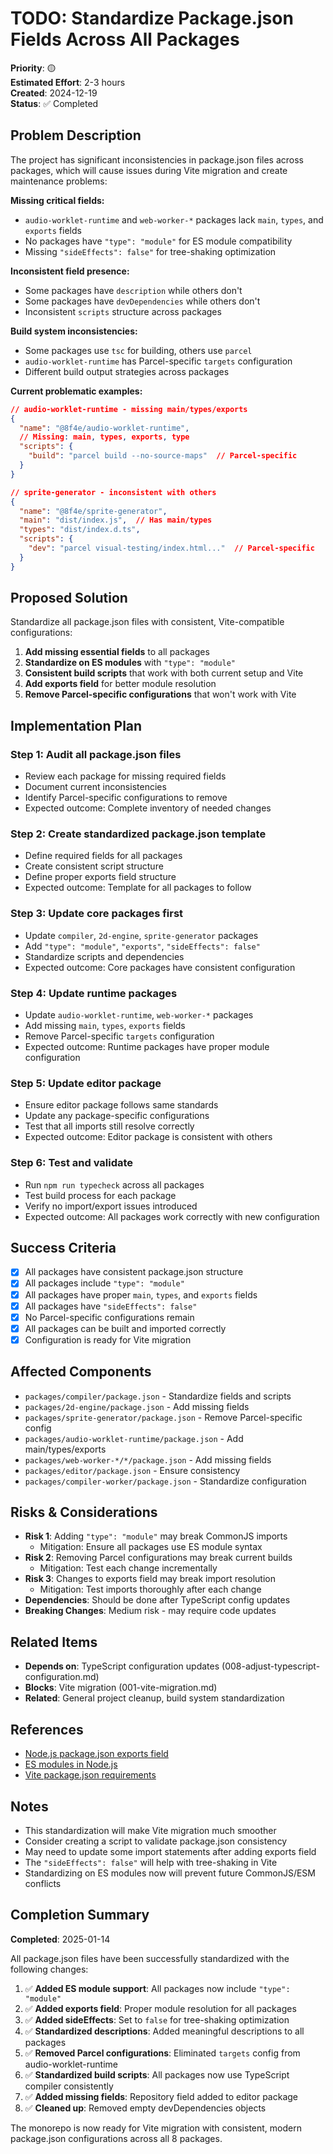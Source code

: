 # TODO: Standardize Package.json Fields Across All Packages

**Priority**: 🟡  
**Estimated Effort**: 2-3 hours  
**Created**: 2024-12-19  
**Status**: ✅ Completed  

## Problem Description

The project has significant inconsistencies in package.json files across packages, which will cause issues during Vite migration and create maintenance problems:

**Missing critical fields:**
- `audio-worklet-runtime` and `web-worker-*` packages lack `main`, `types`, and `exports` fields
- No packages have `"type": "module"` for ES module compatibility
- Missing `"sideEffects": false"` for tree-shaking optimization

**Inconsistent field presence:**
- Some packages have `description` while others don't
- Some packages have `devDependencies` while others don't
- Inconsistent `scripts` structure across packages

**Build system inconsistencies:**
- Some packages use `tsc` for building, others use `parcel`
- `audio-worklet-runtime` has Parcel-specific `targets` configuration
- Different build output strategies across packages

**Current problematic examples:**
```json
// audio-worklet-runtime - missing main/types/exports
{
  "name": "@8f4e/audio-worklet-runtime",
  // Missing: main, types, exports, type
  "scripts": {
    "build": "parcel build --no-source-maps"  // Parcel-specific
  }
}

// sprite-generator - inconsistent with others
{
  "name": "@8f4e/sprite-generator",
  "main": "dist/index.js",  // Has main/types
  "types": "dist/index.d.ts",
  "scripts": {
    "dev": "parcel visual-testing/index.html..."  // Parcel-specific
  }
}
```

## Proposed Solution

Standardize all package.json files with consistent, Vite-compatible configurations:

1. **Add missing essential fields** to all packages
2. **Standardize on ES modules** with `"type": "module"`
3. **Consistent build scripts** that work with both current setup and Vite
4. **Add exports field** for better module resolution
5. **Remove Parcel-specific configurations** that won't work with Vite

## Implementation Plan

### Step 1: Audit all package.json files
- Review each package for missing required fields
- Document current inconsistencies
- Identify Parcel-specific configurations to remove
- Expected outcome: Complete inventory of needed changes

### Step 2: Create standardized package.json template
- Define required fields for all packages
- Create consistent script structure
- Define proper exports field structure
- Expected outcome: Template for all packages to follow

### Step 3: Update core packages first
- Update `compiler`, `2d-engine`, `sprite-generator` packages
- Add `"type": "module"`, `"exports"`, `"sideEffects": false"`
- Standardize scripts and dependencies
- Expected outcome: Core packages have consistent configuration

### Step 4: Update runtime packages
- Update `audio-worklet-runtime`, `web-worker-*` packages
- Add missing `main`, `types`, `exports` fields
- Remove Parcel-specific `targets` configuration
- Expected outcome: Runtime packages have proper module configuration

### Step 5: Update editor package
- Ensure editor package follows same standards
- Update any package-specific configurations
- Test that all imports still resolve correctly
- Expected outcome: Editor package is consistent with others

### Step 6: Test and validate
- Run `npm run typecheck` across all packages
- Test build process for each package
- Verify no import/export issues introduced
- Expected outcome: All packages work correctly with new configuration

## Success Criteria

- [x] All packages have consistent package.json structure
- [x] All packages include `"type": "module"`
- [x] All packages have proper `main`, `types`, and `exports` fields
- [x] All packages have `"sideEffects": false"`
- [x] No Parcel-specific configurations remain
- [x] All packages can be built and imported correctly
- [x] Configuration is ready for Vite migration

## Affected Components

- `packages/compiler/package.json` - Standardize fields and scripts
- `packages/2d-engine/package.json` - Add missing fields
- `packages/sprite-generator/package.json` - Remove Parcel-specific config
- `packages/audio-worklet-runtime/package.json` - Add main/types/exports
- `packages/web-worker-*/*/package.json` - Add missing fields
- `packages/editor/package.json` - Ensure consistency
- `packages/compiler-worker/package.json` - Standardize configuration

## Risks & Considerations

- **Risk 1**: Adding `"type": "module"` may break CommonJS imports
  - Mitigation: Ensure all packages use ES module syntax
- **Risk 2**: Removing Parcel configurations may break current builds
  - Mitigation: Test each change incrementally
- **Risk 3**: Changes to exports field may break import resolution
  - Mitigation: Test imports thoroughly after each change
- **Dependencies**: Should be done after TypeScript config updates
- **Breaking Changes**: Medium risk - may require code updates

## Related Items

- **Depends on**: TypeScript configuration updates (008-adjust-typescript-configuration.md)
- **Blocks**: Vite migration (001-vite-migration.md)
- **Related**: General project cleanup, build system standardization

## References

- [Node.js package.json exports field](https://nodejs.org/api/packages.html#exports)
- [ES modules in Node.js](https://nodejs.org/api/esm.html)
- [Vite package.json requirements](https://vitejs.dev/guide/build.html#library-mode)

## Notes

- This standardization will make Vite migration much smoother
- Consider creating a script to validate package.json consistency
- May need to update some import statements after adding exports field
- The `"sideEffects": false"` will help with tree-shaking in Vite
- Standardizing on ES modules now will prevent future CommonJS/ESM conflicts 

## Completion Summary

**Completed**: 2025-01-14

All package.json files have been successfully standardized with the following changes:

1. ✅ **Added ES module support**: All packages now include `"type": "module"`
2. ✅ **Added exports field**: Proper module resolution for all packages
3. ✅ **Added sideEffects**: Set to `false` for tree-shaking optimization
4. ✅ **Standardized descriptions**: Added meaningful descriptions to all packages
5. ✅ **Removed Parcel configurations**: Eliminated `targets` config from audio-worklet-runtime
6. ✅ **Standardized build scripts**: All packages now use TypeScript compiler consistently
7. ✅ **Added missing fields**: Repository field added to editor package
8. ✅ **Cleaned up**: Removed empty devDependencies objects

The monorepo is now ready for Vite migration with consistent, modern package.json configurations across all 8 packages.